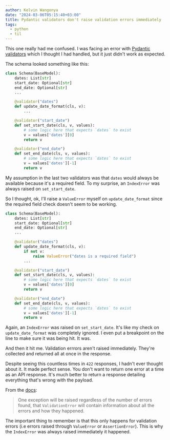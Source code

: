 ```yaml
---
author: Kelvin Wangonya
date: "2024-03-06T05:15:40+03:00"
title: Pydantic validators don't raise validation errors immediately
tags:
  - python
  - til
---
```


This one really had me confused. I was facing an error with [Pydantic validators](https://docs.pydantic.dev/latest/concepts/validators/) which I thought I had handled, but it just didn't work as expected.

The schema looked something like this:

```py
class Schema(BaseModel):
    dates: List[str]
    start_date: Optional[str]
    end_date: Optional[str]
    ...

    @validator("dates")
    def update_date_format(cls, v):
        ...

    @validator("start_date")
    def set_start_date(cls, v, values):
        # some logic here that expects `dates` to exist
        v = values['dates'][0]
        return v

    @validator("end_date")
    def set_end_date(cls, v, values):
        # some logic here that expects `dates` to exist
        v = values['dates'][-1]
        return v
```

My assumption in the last two validators was that `dates` would always be available because it's a required field.
To my surprise, an `IndexError` was always raised on `set_start_date`.

So I thought, ok, I'll raise a `ValueError` myself on `update_date_format` since the required field check doesn't seem to be working.

```py
class Schema(BaseModel):
    dates: List[str]
    start_date: Optional[str]
    end_date: Optional[str]
    ...

    @validator("dates")
    def update_date_format(cls, v):
        if not v:
            raise ValueError("dates is a required field")
        ...

    @validator("start_date")
    def set_start_date(cls, v, values):
        # some logic here that expects `dates` to exist
        v = values['dates'][0]
        return v

    @validator("end_date")
    def set_end_date(cls, v, values):
        # some logic here that expects `dates` to exist
        v = values['dates'][-1]
        return v
```

Again, an `IndexError` was raised on `set_start_date`. It's like my check on `update_date_format` was completely ignored.
I even put a breakpoint on the line to make sure it was being hit. It was.

And then it hit me. Validation errrors aren't raised immediately. They're collected and returned all at once in the response.

Despite seeing this countless times in `422` responses, I hadn't ever thought about it. It made perfect sense.
You don't want to return one error at a time as an API response. It's much better to return a response detailing everything that's wrong with the payload.

From the [docs](https://docs.pydantic.dev/latest/errors/errors/):

> One exception will be raised regardless of the number of errors found, that `ValidationError` will contain information about all the errors and how they happened.

The important thing to remember is that this only happens for validation errors (i.e errors raised through `ValueError` or `AssertionError`).
This is why the `IndexError` was always raised immediately it happened.
